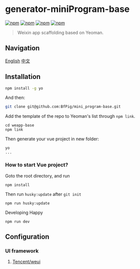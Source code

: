 # generator-miniProgram-base
[![npm](https://img.shields.io/badge/license-MIT-yellowgreen.svg)]()
[![npm](https://img.shields.io/badge/node-%3E%3D8-blue.svg)]()
[![npm](https://img.shields.io/badge/npm-5.6.0-orange.svg)]()
[![npm](https://img.shields.io/badge/yeoman-2.0.5-brightgreen.svg)]()
> Weixin app scaffolding based on Yeoman.

## Navigation
[English](https://github.com/BfPig/mini_program-base/blob/master/README.md)
[中文](https://github.com/BfPig/mini_program-base/blob/master/README_CN.md)

## Installation

```bash
npm install -g yo
```

And then:

```bash
git clone git@github.com:BfPig/mini_program-base.git
```

Add the template of the repo to Yeoman's list through `npm link`.

```
cd weapp-base
npm link
```

Then generate your vue project in new folder:

```
yo
...
```

### How to start Vue project?

Goto the root directory, and run

```
npm install
```

Then run `husky:update` after `git init`

```
npm run husky:update
```

Developing Happy

```
npm run dev
```

## Configuration

### UI framework

1. [Tencent/weui](https://github.com/Tencent/weui)

